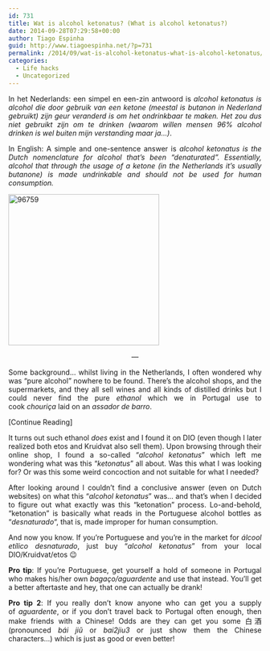 ```yaml
---
id: 731
title: Wat is alcohol ketonatus? (What is alcohol ketonatus?)
date: 2014-09-28T07:29:58+00:00
author: Tiago Espinha
guid: http://www.tiagoespinha.net/?p=731
permalink: /2014/09/wat-is-alcohol-ketonatus-what-is-alcohol-ketonatus/
categories:
  - Life hacks
  - Uncategorized
---
```

<p style="text-align: justify;">
  In het Nederlands: een simpel en een-zin antwoord is <em>alcohol ketonatus is alcohol die door gebruik van een ketone (meestal is butanon in Nederland gebruikt) zijn geur veranderd is om het ondrinkbaar te maken. Het zou dus niet gebruikt zijn om te drinken (waarom willen mensen 96% alcohol drinken is wel buiten mijn verstanding maar ja&#8230;)</em>.
</p>

<p style="text-align: justify;">
  In English: A simple and one-sentence answer is <em>alcohol ketonatus is the Dutch nomenclature for alcohol that&#8217;s been &#8220;denaturated&#8221;. Essentially, alcohol that through the usage of a ketone (in the Netherlands it&#8217;s usually butanone) is made undrinkable and should not be used for human consumption.</em>
</p>

<p style="text-align: justify;">
  <a href="https://www.tiagoespinha.net/wp-content/uploads/2014/09/96759.jpg" rel="lightbox[731]" title="Wat is alcohol ketonatus? (What is alcohol ketonatus?)"><img class="aligncenter wp-image-732" src="https://www.tiagoespinha.net/wp-content/uploads/2014/09/96759.jpg" alt="96759" width="300" height="300" /></a>
</p>

<p style="text-align: center;">
  &#8212;
</p>

<p style="text-align: justify;">
  Some background&#8230; whilst living in the Netherlands, I often wondered why was &#8220;pure alcohol&#8221; nowhere to be found. There&#8217;s the alcohol shops, and the supermarkets, and they all sell wines and all kinds of distilled drinks but I could never find the pure <em>ethanol</em> which we in Portugal use to cook <em>chouriça</em> laid on an <em>assador de barro</em>.
</p>

<p style="text-align: justify;">
  [Continue Reading]
</p>

<p style="text-align: justify;">
  <!--more-->
</p>

<p style="text-align: justify;">
  It turns out such ethanol <i>does</i> exist and I found it on DIO (even though I later realized both etos and Kruidvat also sell them). Upon browsing through their online shop, I found a so-called &#8220;<em>alcohol ketonatus</em>&#8221; which left me wondering what was this &#8220;<em>ketonatus</em>&#8221; all about. Was this what I was looking for? Or was this some weird concoction and not suitable for what I needed?
</p>

<p style="text-align: justify;">
  After looking around I couldn&#8217;t find a conclusive answer (even on Dutch websites) on what this &#8220;<em>alcohol ketonatus</em>&#8221; was&#8230; and that&#8217;s when I decided to figure out what exactly was this &#8220;ketonation&#8221; process. Lo-and-behold, &#8220;ketonation&#8221; is basically what reads in the Portuguese alcohol bottles as &#8220;<em>desnaturado</em>&#8220;, that is, made improper for human consumption.
</p>

<p style="text-align: justify;">
  And now you know. If you&#8217;re Portuguese and you&#8217;re in the market for <em>álcool etílico desnaturado</em>, just buy &#8220;<em>alcohol ketonatus</em>&#8221; from your local DIO/Kruidvat/etos 😉
</p>

<p style="text-align: justify;">
  <strong>Pro tip</strong>: If you&#8217;re Portuguese, get yourself a hold of someone in Portugal who makes his/her own <em>bagaço/aguardente</em> and use that instead. You&#8217;ll get a better aftertaste and hey, that one can actually be drank!
</p>

<p style="text-align: justify;">
  <strong>Pro tip 2</strong>: If you really don&#8217;t know anyone who can get you a supply of <em>aguardente</em>, or if you don&#8217;t travel back to Portugal often enough, then make friends with a Chinese! Odds are they can get you some 白酒 (pronounced <em>bái jiǔ</em> or <em>bai2jiu3</em> or just show them the Chinese characters&#8230;) which is just as good or even better!
</p>
